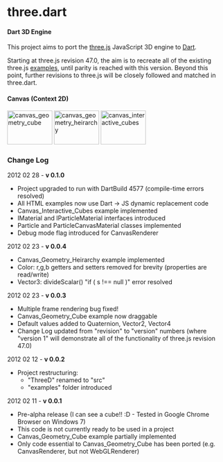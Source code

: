 three.dart
========

#### Dart 3D Engine ####

This project aims to port the [three.js](https://github.com/mrdoob/three.js) JavaScript 3D engine to [Dart](http://www.dartlang.org/).

Starting at three.js revision 47.0, the aim is to recreate all of the existing three.js [examples](http://mrdoob.github.com/three.js/), until parity is reached with this version. Beyond this point, further revisions to three.js will be closely followed and matched in three.dart.


#### Canvas (Context 2D) ####


<a href="http://robsilv.github.com/three.dart/examples/canvas_geometry_cube/Canvas_Geometry_Cube.html"><img src="http://robsilv.github.com/three.dart/examples/canvas_geometry_cube/thumb_small.png" width="104" height="78" alt="canvas_geometry_cube"></a>
<a href="http://robsilv.github.com/three.dart/examples/canvas_geometry_heirarchy/Canvas_Geometry_Heirarchy.html"><img src="http://robsilv.github.com/three.dart/examples/canvas_geometry_heirarchy/thumb_small.png" width="104" height="78" alt="canvas_geometry_heirarchy"></a>
<a href="http://robsilv.github.com/three.dart/examples/canvas_interactive_cubes/Canvas_Interactive_Cubes.html"><img src="http://robsilv.github.com/three.dart/examples/canvas_interactive_cubes/thumb_small.png" width="104" height="78" alt="canvas_interactive_cubes"></a>

### Change Log ###

2012 02 28 - **v 0.1.0**

* Project upgraded to run with DartBuild 4577 (compile-time errors resolved)
* All HTML examples now use Dart -> JS dynamic replacement code
* Canvas_Interactive_Cubes example implemented
* IMaterial and IParticleMaterial interfaces introduced
* Particle and ParticleCanvasMaterial classes implemented
* Debug mode flag introduced for CanvasRenderer


2012 02 23 - **v 0.0.4**

* Canvas_Geometry_Heirarchy example implemented
* Color: r,g,b getters and setters removed for brevity (properties are read/write)
* Vector3: divideScalar()  "if ( s !== null )" error resolved


2012 02 23 - **v 0.0.3**

* Multiple frame rendering bug fixed!
* Canvas_Geometry_Cube example now draggable
* Default values added to Quaternion, Vector2, Vector4
* Change Log updated from "revision" to "version" numbers (where "version 1" will demonstrate all of the functionality of three.js revision 47.0)


2012 02 12 - **v 0.0.2**

* Project restructuring:
  * "ThreeD" renamed to "src"
  * "examples" folder introduced

2012 02 11 - **v 0.0.1**

* Pre-alpha release (I can see a cube!! :D - Tested in Google Chrome Browser on Windows 7)
* This code is not currently ready to be used in a project
* Canvas_Geometry_Cube example partially implemented
* Only code essential to Canvas_Geometry_Cube has been ported (e.g. CanvasRenderer, but not WebGLRenderer)